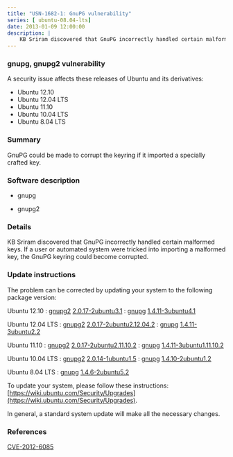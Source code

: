 ```yaml
---
title: "USN-1682-1: GnuPG vulnerability"
series: [ ubuntu-08.04-lts]
date: 2013-01-09 12:00:00
description: |
    KB Sriram discovered that GnuPG incorrectly handled certain malformed keys. If a user or automated system were tricked into importing a malformed key, the GnuPG keyring could become corrupted. 
--- 
```

 
### gnupg, gnupg2 vulnerability

A security issue affects these releases of Ubuntu and its derivatives:

* Ubuntu 12.10
* Ubuntu 12.04 LTS
* Ubuntu 11.10
* Ubuntu 10.04 LTS
* Ubuntu 8.04 LTS

### Summary

GnuPG could be made to corrupt the keyring if it imported a specially crafted key.

### Software description

* gnupg 

* gnupg2 

### Details

KB Sriram discovered that GnuPG incorrectly handled certain malformed keys. If a user or automated system were tricked into importing a malformed key, the GnuPG keyring could become corrupted. 

### Update instructions

The problem can be corrected by updating your system to the following package version:

Ubuntu 12.10
 : [gnupg2](https://launchpad.net/ubuntu/+source/gnupg2) <span> [2.0.17-2ubuntu3.1](https://launchpad.net/ubuntu/+source/gnupg2/2.0.17-2ubuntu3.1) </span> 
 : [gnupg](https://launchpad.net/ubuntu/+source/gnupg) <span> [1.4.11-3ubuntu4.1](https://launchpad.net/ubuntu/+source/gnupg/1.4.11-3ubuntu4.1) </span> 

Ubuntu 12.04 LTS
 : [gnupg2](https://launchpad.net/ubuntu/+source/gnupg2) <span> [2.0.17-2ubuntu2.12.04.2](https://launchpad.net/ubuntu/+source/gnupg2/2.0.17-2ubuntu2.12.04.2) </span> 
 : [gnupg](https://launchpad.net/ubuntu/+source/gnupg) <span> [1.4.11-3ubuntu2.2](https://launchpad.net/ubuntu/+source/gnupg/1.4.11-3ubuntu2.2) </span> 

Ubuntu 11.10
 : [gnupg2](https://launchpad.net/ubuntu/+source/gnupg2) <span> [2.0.17-2ubuntu2.11.10.2](https://launchpad.net/ubuntu/+source/gnupg2/2.0.17-2ubuntu2.11.10.2) </span> 
 : [gnupg](https://launchpad.net/ubuntu/+source/gnupg) <span> [1.4.11-3ubuntu1.11.10.2](https://launchpad.net/ubuntu/+source/gnupg/1.4.11-3ubuntu1.11.10.2) </span> 

Ubuntu 10.04 LTS
 : [gnupg2](https://launchpad.net/ubuntu/+source/gnupg2) <span> [2.0.14-1ubuntu1.5](https://launchpad.net/ubuntu/+source/gnupg2/2.0.14-1ubuntu1.5) </span> 
 : [gnupg](https://launchpad.net/ubuntu/+source/gnupg) <span> [1.4.10-2ubuntu1.2](https://launchpad.net/ubuntu/+source/gnupg/1.4.10-2ubuntu1.2) </span> 

Ubuntu 8.04 LTS
 : [gnupg](https://launchpad.net/ubuntu/+source/gnupg) <span> [1.4.6-2ubuntu5.2](https://launchpad.net/ubuntu/+source/gnupg/1.4.6-2ubuntu5.2) </span> 

To update your system, please follow these instructions: [https://wiki.ubuntu.com/Security/Upgrades](https://wiki.ubuntu.com/Security/Upgrades).

In general, a standard system update will make all the necessary changes. 

### References

 [CVE-2012-6085](http://people.ubuntu.com/~ubuntu-security/cve/CVE-2012-6085)
 
